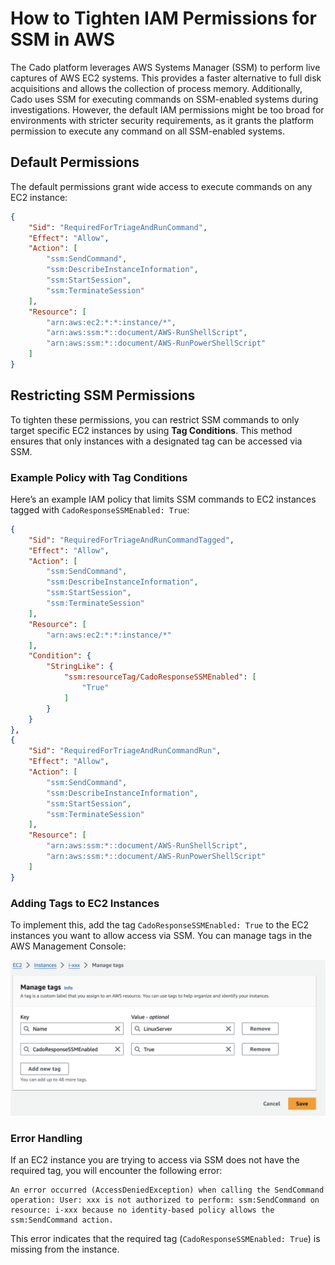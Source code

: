 # How to Tighten IAM Permissions for SSM in AWS

The Cado platform leverages AWS Systems Manager (SSM) to perform live captures of AWS EC2 systems. This provides a faster alternative to full disk acquisitions and allows the collection of process memory. Additionally, Cado uses SSM for executing commands on SSM-enabled systems during investigations. However, the default IAM permissions might be too broad for environments with stricter security requirements, as it grants the platform permission to execute any command on all SSM-enabled systems.

## Default Permissions

The default permissions grant wide access to execute commands on any EC2 instance:

```json
{
    "Sid": "RequiredForTriageAndRunCommand",
    "Effect": "Allow",
    "Action": [
        "ssm:SendCommand",
        "ssm:DescribeInstanceInformation",
        "ssm:StartSession",
        "ssm:TerminateSession"
    ],
    "Resource": [
        "arn:aws:ec2:*:*:instance/*",
        "arn:aws:ssm:*::document/AWS-RunShellScript",
        "arn:aws:ssm:*::document/AWS-RunPowerShellScript"
    ]
}
```

## Restricting SSM Permissions

To tighten these permissions, you can restrict SSM commands to only target specific EC2 instances by using **Tag Conditions**. This method ensures that only instances with a designated tag can be accessed via SSM.

### Example Policy with Tag Conditions

Here’s an example IAM policy that limits SSM commands to EC2 instances tagged with `CadoResponseSSMEnabled: True`:

```json
{
    "Sid": "RequiredForTriageAndRunCommandTagged",
    "Effect": "Allow",
    "Action": [
        "ssm:SendCommand",
        "ssm:DescribeInstanceInformation",
        "ssm:StartSession",
        "ssm:TerminateSession"
    ],
    "Resource": [
        "arn:aws:ec2:*:*:instance/*"
    ],
    "Condition": {
        "StringLike": {
            "ssm:resourceTag/CadoResponseSSMEnabled": [
                "True"
            ]
        }
    }
},
{
    "Sid": "RequiredForTriageAndRunCommandRun",
    "Effect": "Allow",
    "Action": [
        "ssm:SendCommand",
        "ssm:DescribeInstanceInformation",
        "ssm:StartSession",
        "ssm:TerminateSession"
    ],
    "Resource": [
        "arn:aws:ssm:*::document/AWS-RunShellScript",
        "arn:aws:ssm:*::document/AWS-RunPowerShellScript"
    ]
}
```

### Adding Tags to EC2 Instances

To implement this, add the tag `CadoResponseSSMEnabled: True` to the EC2 instances you want to allow access via SSM. You can manage tags in the AWS Management Console:

![IAM Tagging](/img/ssm_tag.png)

### Error Handling

If an EC2 instance you are trying to access via SSM does not have the required tag, you will encounter the following error:

```
An error occurred (AccessDeniedException) when calling the SendCommand operation: User: xxx is not authorized to perform: ssm:SendCommand on resource: i-xxx because no identity-based policy allows the ssm:SendCommand action.
```

This error indicates that the required tag (`CadoResponseSSMEnabled: True`) is missing from the instance.
